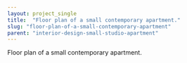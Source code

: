```yaml
---
layout: project_single
title:  "Floor plan of a small contemporary apartment."
slug: "floor-plan-of-a-small-contemporary-apartment"
parent: "interior-design-small-studio-apartment"
---
```

Floor plan of a small contemporary apartment.